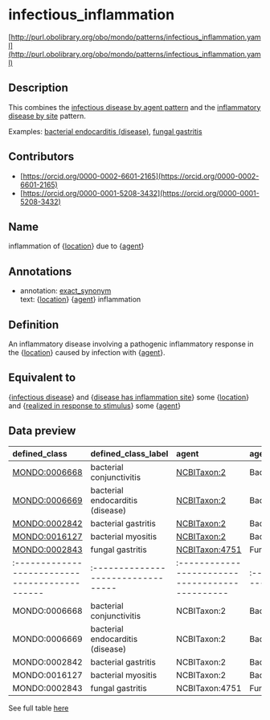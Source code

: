 # infectious_inflammation 

[http://purl.obolibrary.org/obo/mondo/patterns/infectious_inflammation.yaml](http://purl.obolibrary.org/obo/mondo/patterns/infectious_inflammation.yaml)
## Description 



This combines the [infectious disease by agent pattern](https://github.com/monarch-initiative/mondo/blob/master/src/patterns/dosdp-patterns/infectious_disease_by_agent.yaml) and the [inflammatory disease by site](https://github.com/monarch-initiative/mondo/blob/master/src/patterns/dosdp-patterns/inflammatory_disease_by_site.yaml) pattern.

Examples: [bacterial endocarditis (disease)](http://purl.obolibrary.org/obo/MONDO_0006669), [fungal gastritis](http://purl.obolibrary.org/obo/MONDO_0002843)
## Contributors 
* [https://orcid.org/0000-0002-6601-2165](https://orcid.org/0000-0002-6601-2165) 
* [https://orcid.org/0000-0001-5208-3432](https://orcid.org/0000-0001-5208-3432) 
## Name 

inflammation of {[location](http://purl.obolibrary.org/obo/UBERON_0000061)} due to {[agent](http://purl.obolibrary.org/obo/NCBITaxon_1)}

## Annotations 

* annotation: [exact_synonym](http://www.geneontology.org/formats/oboInOwl#hasExactSynonym)  
text: {[location](http://purl.obolibrary.org/obo/UBERON_0000061)} {[agent](http://purl.obolibrary.org/obo/NCBITaxon_1)} inflammation

## Definition 

An inflammatory disease involving a pathogenic inflammatory response in the {[location](http://purl.obolibrary.org/obo/UBERON_0000061)} caused by infection with {[agent](http://purl.obolibrary.org/obo/NCBITaxon_1)}.

## Equivalent to 

{[infectious disease](http://purl.obolibrary.org/obo/MONDO_0005550)} and {[disease has inflammation site](http://purl.obolibrary.org/obo/RO_0004027)} some {[location](http://purl.obolibrary.org/obo/UBERON_0000061)} and {[realized in response to stimulus](http://purl.obolibrary.org/obo/RO_0004028)} some {[agent](http://purl.obolibrary.org/obo/NCBITaxon_1)}

## Data preview 
| defined_class                                | defined_class_label              | agent                                         | agent_label   | location                                      | location_label   |
|:---------------------------------------------|:---------------------------------|:----------------------------------------------|:--------------|:----------------------------------------------|:-----------------|
| [MONDO:0006668](http://purl.obolibrary.org/obo/MONDO_0006668) | bacterial conjunctivitis         | [NCBITaxon:2](http://purl.obolibrary.org/obo/NCBITaxon_2)    | Bacteria      | [UBERON:0001811](http://purl.obolibrary.org/obo/UBERON_0001811) | conjunctiva      |
| [MONDO:0006669](http://purl.obolibrary.org/obo/MONDO_0006669) | bacterial endocarditis (disease) | [NCBITaxon:2](http://purl.obolibrary.org/obo/NCBITaxon_2)    | Bacteria      | [UBERON:0002165](http://purl.obolibrary.org/obo/UBERON_0002165) | endocardium      |
| [MONDO:0002842](http://purl.obolibrary.org/obo/MONDO_0002842) | bacterial gastritis              | [NCBITaxon:2](http://purl.obolibrary.org/obo/NCBITaxon_2)    | Bacteria      | [UBERON:0000945](http://purl.obolibrary.org/obo/UBERON_0000945) | stomach          |
| [MONDO:0016127](http://purl.obolibrary.org/obo/MONDO_0016127) | bacterial myositis               | [NCBITaxon:2](http://purl.obolibrary.org/obo/NCBITaxon_2)    | Bacteria      | [UBERON:0002385](http://purl.obolibrary.org/obo/UBERON_0002385) | muscle tissue    |
| [MONDO:0002843](http://purl.obolibrary.org/obo/MONDO_0002843) | fungal gastritis                 | [NCBITaxon:4751](http://purl.obolibrary.org/obo/NCBITaxon_4751) | Fungi         | [UBERON:0000945](http://purl.obolibrary.org/obo/UBERON_0000945) | stomach          || defined:class                                | defined:class:label              | agent                                         | agent:label   | location                                      | location:label   |
|:---------------------------------------------|:---------------------------------|:----------------------------------------------|:--------------|:----------------------------------------------|:-----------------|
| MONDO:0006668 | bacterial conjunctivitis         | NCBITaxon:2    | Bacteria      | UBERON:0001811 | conjunctiva      |
| MONDO:0006669 | bacterial endocarditis (disease) | NCBITaxon:2    | Bacteria      | UBERON:0002165 | endocardium      |
| MONDO:0002842 | bacterial gastritis              | NCBITaxon:2    | Bacteria      | UBERON:0000945 | stomach          |
| MONDO:0016127 | bacterial myositis               | NCBITaxon:2    | Bacteria      | UBERON:0002385 | muscle tissue    |
| MONDO:0002843 | fungal gastritis                 | NCBITaxon:4751 | Fungi         | UBERON:0000945 | stomach          |

See full table [here](https://github.com/monarch-initiative/mondo/blob/master/src/patterns/data/matches/infectious_inflammation.tsv) 
